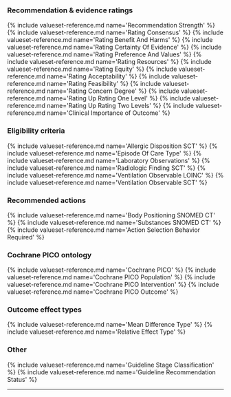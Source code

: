 ### Recommendation & evidence ratings
{% include valueset-reference.md name='Recommendation Strength' %}
{% include valueset-reference.md name='Rating Consensus' %}
{% include valueset-reference.md name='Rating Benefit And Harms' %}
{% include valueset-reference.md name='Rating Certainty Of Evidence' %}
{% include valueset-reference.md name='Rating Preference And Values' %}
{% include valueset-reference.md name='Rating Resources' %}
{% include valueset-reference.md name='Rating Equity' %}
{% include valueset-reference.md name='Rating Acceptability' %}
{% include valueset-reference.md name='Rating Feasibility' %}
{% include valueset-reference.md name='Rating Concern Degree' %}
{% include valueset-reference.md name='Rating Up Rating One Level' %}
{% include valueset-reference.md name='Rating Up Rating Two Levels' %}
{% include valueset-reference.md name='Clinical Importance of Outcome' %}

### Eligibility criteria
{% include valueset-reference.md name='Allergic Disposition SCT' %}
{% include valueset-reference.md name='Episode Of Care Type' %}
{% include valueset-reference.md name='Laboratory Observations' %}
{% include valueset-reference.md name='Radiologic Finding SCT' %}
{% include valueset-reference.md name='Ventilation Observable LOINC' %}
{% include valueset-reference.md name='Ventilation Observable SCT' %}

### Recommended actions
{% include valueset-reference.md name='Body Positioning SNOMED CT' %}
{% include valueset-reference.md name='Substances SNOMED CT' %}
{% include valueset-reference.md name='Action Selection Behavior Required' %}

### Cochrane PICO ontology
{% include valueset-reference.md name='Cochrane PICO' %}
{% include valueset-reference.md name='Cochrane PICO Population' %}
{% include valueset-reference.md name='Cochrane PICO Intervention' %}
{% include valueset-reference.md name='Cochrane PICO Outcome' %}

### Outcome effect types
{% include valueset-reference.md name='Mean Difference Type' %}
{% include valueset-reference.md name='Relative Effect Type' %}

### Other
{% include valueset-reference.md name='Guideline Stage Classification' %}
{% include valueset-reference.md name='Guideline Recommendation Status' %}

---
